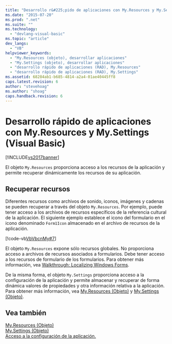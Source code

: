 ```yaml
---
title: "Desarrollo r&#225;pido de aplicaciones con My.Resources y My.Settings (Visual Basic) | Microsoft Docs"
ms.date: "2015-07-20"
ms.prod: ".net"
ms.suite: ""
ms.technology: 
  - "devlang-visual-basic"
ms.topic: "article"
dev_langs: 
  - "VB"
helpviewer_keywords: 
  - "My.Resources (objeto), desarrollar aplicaciones"
  - "My.Settings (objeto), desarrollar aplicaciones"
  - "desarrollo rápido de aplicaciones (RAD), My.Resources"
  - "desarrollo rápido de aplicaciones (RAD), My.Settings"
ms.assetid: 68284ab1-b685-4814-a2a4-01ae40445ff8
caps.latest.revision: 6
author: "stevehoag"
ms.author: "shoag"
caps.handback.revision: 6
---
```

# Desarrollo r&#225;pido de aplicaciones con My.Resources y My.Settings (Visual Basic)
[!INCLUDE[vs2017banner](../../../visual-basic/developing-apps/includes/vs2017banner.md)]

El objeto `My.Resources` proporciona acceso a los recursos de la aplicación y permite recuperar dinámicamente los recursos de su aplicación.  
  
## Recuperar recursos  
 Diferentes recursos como archivos de sonido, iconos, imágenes y cadenas se pueden recuperar a través del objeto `My.Resources`.  Por ejemplo, puede tener acceso a los archivos de recursos específicos de la referencia cultural de la aplicación.  El siguiente ejemplo establece el icono del formulario en el icono denominado `Form1Icon` almacenado en el archivo de recursos de la aplicación.  
  
 [!code-vb[VbVbcnMy#7](../../../visual-basic/developing-apps/development-with-my/codesnippet/visualbasic/rapid-application-develo_1.vb)]  
  
 El objeto `My.Resources` expone sólo recursos globales.  No proporciona acceso a archivos de recursos asociados a formularios.  Debe tener acceso a los recursos de formulario de los formularios.  Para obtener más información, vea [Walkthrough: Localizing Windows Forms](http://msdn.microsoft.com/es-es/9a96220d-a19b-4de0-9f48-01e5d82679e5).  
  
 De la misma forma, el objeto `My.Settings` proporciona acceso a la configuración de la aplicación y permite almacenar y recuperar de forma dinámica valores de propiedades y otra información relativa a la aplicación.  Para obtener más información, vea [My.Resources \(Objeto\)](../../../visual-basic/language-reference/objects/my-resources-object.md) y [My.Settings \(Objeto\)](../../../visual-basic/language-reference/objects/my-settings-object.md).  
  
## Vea también  
 [My.Resources \(Objeto\)](../../../visual-basic/language-reference/objects/my-resources-object.md)   
 [My.Settings \(Objeto\)](../../../visual-basic/language-reference/objects/my-settings-object.md)   
 [Acceso a la configuración de la aplicación.](../../../visual-basic/developing-apps/programming/app-settings/accessing-application-settings.md)